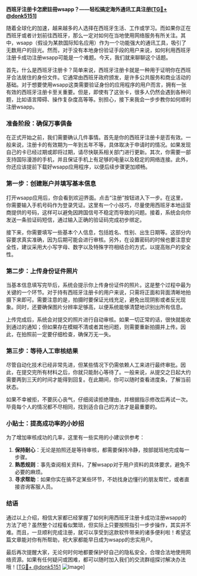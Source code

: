 **西班牙注册卡怎麽註冊wsapp？——轻松搞定海外通讯工具注册[[TG💪+ @donk5151](https://t.me/s/donk5151)]**

随着全球化的加速，越来越多的人选择在西班牙生活、工作或学习。而如果你正在西班牙或者计划前往西班牙，那么一定对如何在当地使用网络服务有所关注。其中，wsapp（假设为某款国际知名应用）作为一个功能强大的通讯工具，吸引了无数用户的目光。然而，对于没有本地身份验证手段的用户来说，如何利用西班牙注册卡成功注册wsapp可能是一个难题。今天，我们就来聊聊这个话题。

首先，什么是西班牙注册卡？简单来说，西班牙注册卡就是一种用于证明你在西班牙合法居住的身份文件。它通常由西班牙政府颁发，是许多公共服务和商业活动的基础。对于想要使用wsapp这类需要验证身份的应用程序的用户而言，拥有一张有效的西班牙注册卡至关重要。但是，即使有了这张卡，很多人仍然会遇到各种问题，比如语言障碍、操作复杂度高等等。别担心，接下来我会一步步教你如何顺利注册wsapp。

### 准备阶段：确保万事俱备

在正式开始之前，我们需要确认几件事情。首先是你的西班牙注册卡是否有效。一般来说，注册卡的有效期为一年到五年不等，具体取决于申请时的情况。如果发现自己的卡已经过期或即将过期，请尽快联系相关部门进行更新。其次，你需要一部支持国际漫游的手机，并且保证手机上有足够的电量以及稳定的网络连接。此外，你还应该提前下载好wsapp应用程序，以便后续步骤更加顺畅。

### 第一步：创建账户并填写基本信息

打开wsapp应用后，你会看到欢迎界面。点击“注册”按钮进入下一步。在这里，你需要输入手机号码作为登录凭证。这里有一个小技巧，尽量使用西班牙本地运营商提供的号码，这样可以避免因跨国信号不稳定而导致的问题。接着，系统会向你发送一条验证码短信，通过输入正确的验证码完成初步绑定。

接下来，你需要填写一些基本个人信息，包括姓名、性别、出生日期等。这部分内容要求真实准确，因为后期可能会进行审核。另外，在设置密码的时候也要注意安全性，建议采用大小写字母、数字以及特殊字符相结合的方式，以提高账户的安全性。

### 第二步：上传身份证件照片

当基本信息填写完毕后，系统会提示你上传身份证件的照片。这是整个过程中最为关键的一个环节。对于持有西班牙注册卡的用户来说，只需将正面和背面清晰地拍摄下来即可。需要注意的是，拍摄时要保证光线充足，避免出现阴影或者反光现象。同时，还要确保图片分辨率足够高，以便系统能够清楚地识别出所有信息。

上传完成后，系统会对提交的照片进行自动审核。如果一切正常的话，很快就能收到通过的通知；但如果存在模糊不清或者其他问题，则需要重新拍摄并上传。因此，在拍照前一定要仔细检查，确保万无一失。

### 第三步：等待人工审核结果

尽管自动化技术已经非常先进，但某些情况下仍需依赖人工来进行最终审批。因此，在提交完所有材料之后，你就只能耐心等待了。一般来说，从提交之日起大约需要两到三天的时间才能得到回复。在此期间，你可以随时查看进度条，了解当前状态。

如果不幸被拒，不要灰心丧气，仔细阅读拒绝理由，并根据指示修改后再试一次。毕竟每个人的情况都不尽相同，找到适合自己的方法才是最重要的。

### 小贴士：提高成功率的小妙招

为了增加审核成功的几率，这里有一些实用的小建议供参考：

1. **保持耐心**：无论是拍照还是等待审核，都需要保持冷静，按部就班地完成每一步骤。
2. **熟悉规则**：事先查阅相关资料，了解wsapp对于用户资料的具体要求，避免不必要的麻烦。
3. **寻求帮助**：如果你实在搞不定某些环节，不妨找身边懂行的朋友帮忙，或者直接咨询客服人员。

### 结语

通过以上介绍，相信大家都已经掌握了如何利用西班牙注册卡成功注册wsapp的方法了吧？虽然整个过程看似繁琐，但实际上只要按照指引一步步操作，其实并不难。而且，一旦顺利完成注册，就可以享受到这款软件带来的诸多便利啦！希望这篇文章能对你有所帮助，祝大家都能早日成为wsapp的忠实用户。

最后再次提醒大家，无论何时何地都要保护好自己的隐私安全，合理合法地使用网络资源。如果有任何疑问或困难，都可以随时加入我们的交流群组探讨解决办法哦！[[TG💪+ @donk5151](https://t.me/s/donk5151) ![Image](https://i.postimg.cc/rwNCRYN7/Snipaste-2025-04-30-17-27-05.png)]